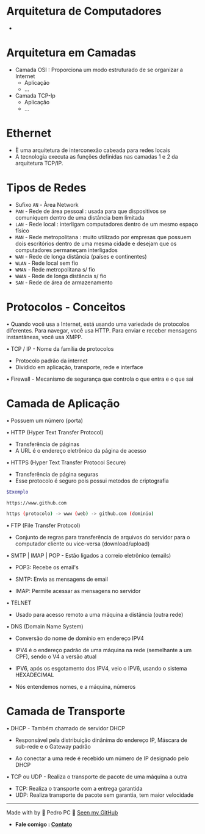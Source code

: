 # Arquitetura de Computadores
* 
# Arquitetura em Camadas
* Camada OSI : Proporciona um modo estruturado de se organizar a Internet
    * Aplicação
    * ...
* Camada TCP-Ip
    * Aplicação
    * ...

# Ethernet
* È uma arquitetura de interconexão cabeada para redes locais
* A tecnologia executa as funções definidas nas camadas 1 e 2 da arquitetura TCP/IP.

# Tipos de Redes
* Sufixo `AN` - Àrea Network
* `PAN` - Rede de área pessoal : usada para que dispositivos se comuniquem dentro de uma distância bem limitada
* `LAN` - Rede local : interligam computadores dentro de um mesmo espaço físico
* `MAN` - Rede metropolitana : muito utilizado por empresas que possuem dois escritórios dentro de uma mesma cidade e desejam que os computadores permaneçam interligados
* `WAN` - Rede de longa distância (países e continentes)
* `WLAN` - Rede local sem fio
* `WMAN` - Rede metropolitana s/ fio
* `WWAN` - Rede de longa distância s/ fio
* `SAN` - Rede de área de armazenamento
# Protocolos - Conceitos
• Quando você usa a Internet, está usando uma variedade de protocolos diferentes. Para navegar, você usa HTTP. Para enviar e receber mensagens instantâneas, você usa XMPP.

• TCP / IP - Nome da família de protocolos
* Protocolo padrão da internet
* Dividido em aplicação, transporte, rede e interface

• Firewall - Mecanismo de segurança que controla o que entra e o que sai

# Camada de Aplicação

• Possuem um número (porta)

• HTTP (Hyper Text Transfer Protocol)
* Transferência de páginas 
* A URL é o endereço eletrônico da página de acesso

• HTTPS (Hyper Text Transfer Protocol Secure)
* Transferência de página seguras
* Esse protocolo é seguro pois possui metodos de criptografia

```bash
$Exemplo

https://www.github.com

https (protocolo) -> www (web) -> github.com (dominio)
```

• FTP (File Transfer Protocol)
* Conjunto de regras para transferência de arquivos do servidor para o computador cliente ou vice-versa (download/upload)

• SMTP | IMAP | POP - Estão ligados a correio eletrônico (emails)

* POP3: Recebe os email's

* SMTP: Envia as mensagens de email

* IMAP: Permite acessar as mensagens no servidor

• TELNET
* Usado para acesso remoto a uma máquina a distância (outra rede)

• DNS (Domain Name System)
* Conversão do nome de domínio em endereço IPV4

* IPV4 é o endereço padrão de uma máquina na rede (semelhante a um CPF), sendo o V4 a versão atual

* IPV6, após os esgotamento dos IPV4, veio o IPV6, usando o sistema HEXADECIMAL 

* Nós entendemos nomes, e a máquina, números

# Camada de Transporte

• DHCP - Também chamado de servidor DHCP
* Responsável pela distribuição dinânima do endereço IP, Máscara de sub-rede e o Gateway padrão

* Ao conectar a uma rede é recebido um número de IP designado pelo DHCP

• TCP ou UDP - Realiza o transporte de pacote de uma máquina a outra
* TCP: Realiza o transporte com a entrega garantida
* UDP: Realiza transporte de pacote sem garantia, tem maior velocidade

---
Made with by 💙 Pedro PC 👋 <a href="https://github.com/pedroliveirahm">Seen my GitHub</a>
* <strong>Fale comigo : <a href="https://bio.link/pedroliveirahm" target="_blank">Contato</a></strong>